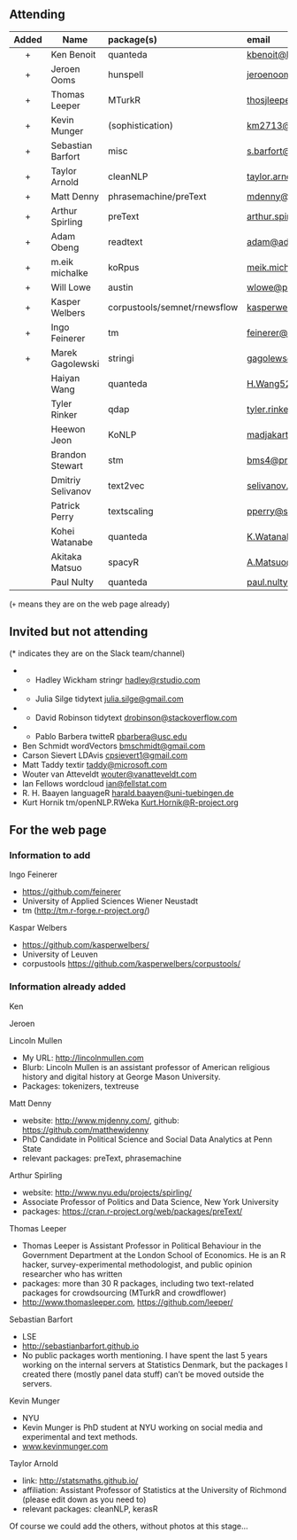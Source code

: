 ## Attending

| Added | Name | package(s) | email |
|:------:| ---|:----|:------|
| + | Ken Benoit |   quanteda |  kbenoit@lse.ac.uk |
| + | Jeroen Ooms  | hunspell |   jeroenooms@gmail.com |
| + | Thomas Leeper | MTurkR | thosjleeper@gmail.com |
| + | Kevin Munger | (sophistication) | km2713@nyu.edu |
| + | Sebastian Barfort | misc | s.barfort@lse.ac.uk |
| + | Taylor Arnold | cleanNLP | taylor.arnold@acm.org |
| + | Matt Denny | phrasemachine/preText | mdenny@psu.edu |
| + | Arthur Spirling | preText | arthur.spirling@nyu.edu |
| + | Adam Obeng | readtext | adam@adamobeng.com |
| + | m.eik michalke | koRpus | meik.michalke@hhu.de |
| + | Will Lowe | austin | wlowe@princeton.edu |
| + | Kasper Welbers |  corpustools/semnet/rnewsflow | kasperwelbers@gmail.com |
| + | Ingo Feinerer | tm | feinerer@logic.at |
| + | Marek Gagolewski |   stringi | gagolews@rexamine.com |
|  | Haiyan Wang | quanteda | H.Wang52@lse.ac.uk |
|  | Tyler Rinker | qdap | tyler.rinker@gmail.com |
|  | Heewon Jeon | KoNLP | madjakarta@gmail.com |
|  | Brandon Stewart  | stm | bms4@princeton.edu |
|  | Dmitriy Selivanov  | text2vec | selivanov.dmitriy@gmail.com |
|  | Patrick Perry |  textscaling | pperry@stern.nyu.edu |
|  | Kohei Watanabe |  quanteda | K.Watanabe1@lse.ac.uk |
|  | Akitaka Matsuo |  spacyR |  A.Matsuo@lse.ac.uk  |
|  | Paul Nulty |  quanteda |  paul.nulty@gmail.com |

(`+` means they are on the web page already)


## Invited but not attending

(* indicates they are on the Slack team/channel)

- * Hadley Wickham	stringr	hadley@rstudio.com
- * Julia Silge	tidytext	julia.silge@gmail.com
- * David Robinson	tidytext	drobinson@stackoverflow.com
- * Pablo Barbera	twitteR	pbarbera@usc.edu
- Ben Schmidt	wordVectors	bmschmidt@gmail.com
- Carson Sievert	LDAvis	cpsievert1@gmail.com
- Matt Taddy	textir	taddy@microsoft.com
- Wouter van Atteveldt		wouter@vanatteveldt.com
- Ian Fellows	wordcloud	ian@fellstat.com
- R. H. Baayen	languageR	harald.baayen@uni-tuebingen.de
- Kurt Hornik	tm/openNLP.RWeka	Kurt.Hornik@R-project.org


## For the web page

### Information to add

Ingo Feinerer
- https://github.com/feinerer
- University of Applied Sciences Wiener Neustadt
- tm (http://tm.r-forge.r-project.org/)

Kaspar Welbers
- https://github.com/kasperwelbers/
- University of Leuven
- corpustools  https://github.com/kasperwelbers/corpustools/


### Information already added

Ken

Jeroen

Lincoln Mullen
- My URL: http://lincolnmullen.com
- Blurb: Lincoln Mullen is an assistant professor of American religious history and digital history at George Mason University.
- Packages: tokenizers, textreuse

Matt Denny
- website: http://www.mjdenny.com/, github: https://github.com/matthewjdenny
- PhD Candidate in Political Science and Social Data Analytics at Penn State
- relevant packages: preText, phrasemachine

Arthur Spirling
- website: http://www.nyu.edu/projects/spirling/
- Associate Professor of Politics and Data Science, New York University
- packages: https://cran.r-project.org/web/packages/preText/

Thomas Leeper
- Thomas Leeper is Assistant Professor in Political Behaviour in the Government Department at the London School of Economics. He is an R hacker, survey-experimental methodologist, and public opinion researcher who has written
- packages: more than 30 R packages, including two text-related packages for crowdsourcing (MTurkR and crowdflower)
- http://www.thomasleeper.com, https://github.com/leeper/

Sebastian Barfort
- LSE
- http://sebastianbarfort.github.io
- No public packages worth mentioning. I have spent the last 5 years working on the internal servers at Statistics Denmark, but the packages I created there (mostly panel data stuff) can’t be moved outside the servers.

Kevin Munger
- NYU
- Kevin Munger is PhD student at NYU working on social media and experimental and text methods.
- www.kevinmunger.com

Taylor Arnold
- link: http://statsmaths.github.io/
- affiliation: Assistant Professor of Statistics at the University of Richmond (please edit down as you need to)
- relevant packages: cleanNLP, kerasR

Of course we could add the others, without photos at this stage...
